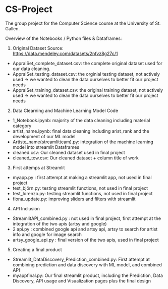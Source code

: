 # CS-Project
The group project for the Computer Science course at the University of St. Gallen.

Overview of the Notebooks / Python files & Dataframes:

1) Original Dataset
Source: https://data.mendeley.com/datasets/2nfvz8g27c/1
- AppraiSet_complete_dataset.csv: the complete original dataset used for our data cleaning.
- AppraiSet_testing_dataset.csv: the orginial testing dataset, not actively used -> we wanted to clean the data ourselves to better fit our project needs
- AppraiSet_training_dataset.csv: the original training dataset, not actively used -> we wanted to clean the data ourselves to better fit our project needs

2) Data Clearning and Machine Learning Model
Code
- 1_Notebook.ipynb: majority of the data cleaning including material category
- artist_name.ipynb: final data cleaning including arist_rank and the development of our ML model
- Artiste_name(streamlitteam).py: integration of the machine learning model into streamlit
Dataframes
- cleaned.csv: Our cleaned dataset used in final project
- cleaned_tow.csv: Our cleaned dataset + column title of work 

3) First attemps at Streamlit
- myapp.py : first attempt at making a streamlit app, not used in final project
- test_björn.py: testing streamlit functions, not used in final project
- test_lorenzo.py: testing streamlit functions, not used in final project
- fiona_update.py: improving sliders and filters with streamlit 

4) API Inclusion
- StreamlitAPI_combined.py : not used in final project, first attempt at the integration of the two apis (artsy and google)
- 2 api.py : combined google api and artsy api, artsy to search for artist info and google for image search
- artsy_google_api.py : final version of the two apis, used in final project

5) Creating a final product
- Streamlit_DataDiscovery_Prediction_combined.py: First attempt at combining prediction and data discovery with ML model, and combined API 
- myappfinal.py: Our final streamlit product, including the Prediction, Data Discovery, API usage and Visualization pages plus the final design








